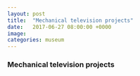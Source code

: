 ```yaml
---
layout: post
title:  "Mechanical television projects"
date:   2017-06-27 08:00:00 +0000
image:
categories: museum
---
```


### Mechanical television projects

